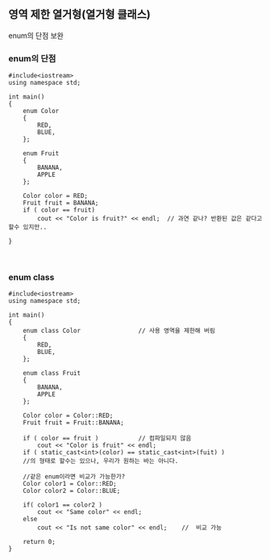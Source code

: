 ## 영역 제한 열거형(열거형 클래스)

enum의 단점 보완
<br>

### enum의 단점

	#include<iostream>
	using namespace std;

	int main()
	{
		enum Color
		{
			RED,
			BLUE,
		};

		enum Fruit
		{
			BANANA,
			APPLE
		};

		Color color = RED;
		Fruit fruit = BANANA;
		if ( color == fruit)
			cout << "Color is fruit?" << endl;	// 과연 같나? 반환된 값은 같다고 할수 있지만..

	}
<br>

### enum class

	#include<iostream>
	using namespace std;

	int main()
	{
		enum class Color				// 사용 영역을 제한해 버림
		{
			RED,
			BLUE,
		};

		enum class Fruit
		{
			BANANA,
			APPLE
		};

		Color color = Color::RED;
		Fruit fruit = Fruit::BANANA;

		if ( color == fruit )			// 컴파일되지 않음
			cout << "Color is fruit" << endl; 
		if ( static_cast<int>(color) == static_cast<int>(fuit) )
		//의 형태로 할수는 있으나, 우리가 원하는 바는 아니다.

		//같은 enum이라면 비교가 가능한가?
		Color color1 = Color::RED;
		Color color2 = Color::BLUE;
		
		if( color1 == color2 )
			cout << "Same color" << endl;
		else
			cout << "Is not same color" << endl;	//	비교 가능
		
		return 0;
	}	
